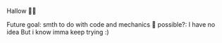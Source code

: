 Hallow ✌🏽 

Future goal: smth to do with code and mechanics 👾
possible?: I have no idea 
But i know imma keep trying :)








